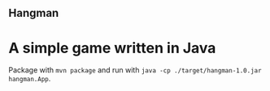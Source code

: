 ## Hangman
# A simple game written in Java
Package with `mvn package` and run with `java -cp ./target/hangman-1.0.jar hangman.App`.